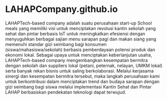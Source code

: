 # LAHAPCompany.github.io
LAHAPTech-based company adalah suatu perusahaan start-up School meals yang memiliki visi untuk menciptakan revolusi kantin sekolah yang sehat dan pintar berbasis IoT untuk meningkatkan efesiensi dengan menyuguhkan berbagai sajian menu sarapan pagi dan makan siang yang memenuhi standar gizi seimbang bagi konsumen (siswa/mahasiswa/sekolah) berbasis pemberdayaan potensi produk dan ekonomi lokal. Sebagai upaya untuk menciptakan keberlanjutan usaha, LAHAPTech-based company mengembangkan kesempatan bermitra dengan sekolah dan suppliers lokal (petani, peternak, nelayan, UMKM lokal) serta banyak rekan bisnis untuk saling berkolaborasi. Melalui kerjasama sinergi dan kesempatan bermitra tersebut, maka langkah perusahaan kami untuk berkontribusi dalam menciptakan trend dan budaya sarapan dengan gizi seimbang bagi siswa melalui implementasi Kantin Sehat dan Pintar LAHAP berbasiskan pendekatan teknologi dapat terwujud. 
